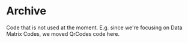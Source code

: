# Archive
Code that is not used at the moment.
E.g. since we're focusing on Data Matrix Codes, we moved QrCodes code here.
